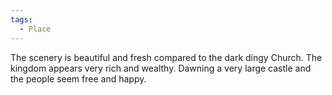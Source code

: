 ```yaml
---
tags:
  - Place
---
```

 The scenery is beautiful and fresh compared to the dark dingy Church. The kingdom appears very rich and wealthy. Dawning a very large castle and the people seem free and happy. 